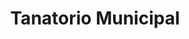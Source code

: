 ---
title: "Tanatorio Municipal"
url: /sorihuela-del-guadalimar/tanatorio-municipal/
shop: Bestattungen
---